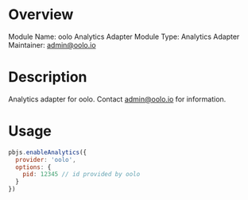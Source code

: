 # Overview

Module Name: oolo Analytics Adapter
Module Type: Analytics Adapter
Maintainer: admin@oolo.io

# Description
Analytics adapter for oolo. Contact admin@oolo.io for information.

# Usage

```javascript
pbjs.enableAnalytics({
  provider: 'oolo',
  options: {
    pid: 12345 // id provided by oolo
  }
})
```
